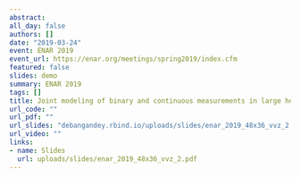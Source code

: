 ```yaml
---
abstract: 
all_day: false
authors: []
date: "2019-03-24"
event: ENAR 2019 
event_url: https://enar.org/meetings/spring2019/index.cfm
featured: false
slides: demo
summary: ENAR 2019
tags: []
title: Joint modeling of binary and continuous measurements in large health surveys and its application   to network analysis, frailty, and mortality in NHANES 1999-2010
url_code: ""
url_pdf: ""
url_slides: "debangandey.rbind.io/uploads/slides/enar_2019_48x36_vvz_2.pdf"
url_video: ""
links:
- name: Slides
  url: uploads/slides/enar_2019_48x36_vvz_2.pdf
---
```


